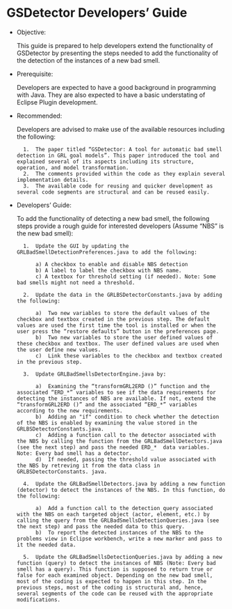 # GSDetector Developers’ Guide

* Objective: 

 	This guide is prepared to help developers extend the functionality of GSDetector by presenting the steps needed to add the functionality of the detection of the instances of a new bad smell. 

* Prerequisite: 

	Developers are expected to have a good background in programming with Java. They are also expected to have a basic understating of Eclipse Plugin development. 

* Recommended:

	Developers are advised to make use of the available resources including the following:

		1.	The paper titled “GSDetector: A tool for automatic bad smell detection in GRL goal models”. This paper introduced the tool and explained several of its aspects including its structure, operation, and model transformation. 
		2.	The comments provided within the code as they explain several implementation details. 
		3.	The available code for reusing and quicker development as several code segments are structural and can be reused easily. 

* Developers’ Guide: 

    To add the functionality of detecting a new bad smell, the following steps provide a rough guide for interested developers (Assume “NBS” is the new bad smell):
    
		1.	Update the GUI by updating the GRLBadSmellDetectionPreferences.java to add the following:
  
			a) A checkbox to enable and disable NBS detection  
			b) A label to label the checkbox with NBS name.
			c) A textbox for threshold setting (if needed). Note: Some bad smells might not need a threshold.
			
		2.	Update the data in the GRLBSDetectorConstants.java by adding the following:

			a)	Two new variables to store the default values of the checkbox and textbox created in the previous step. The default values are used the first time the tool is installed or when the user press the “restore defaults” button in the preferences page.
			b)	Two new variables to store the user defined values of these checkbox and textbox. The user defined values are used when the user define new values. 
			c)	Link these variables to the checkbox and textbox created in the previous step.
			
		3.	Update GRLBadSmellsDetectorEngine.java by:
	
			a)	Examining the “transformGRL2ERD ()” function and the associated “ERD_*” variables to see if the data requirements for detecting the instances of NBS are available. If not, extend the “transformGRL2ERD ()” and the associated “ERD_*” variables according to the new requirements. 
			b)	Adding an "if" condition to check whether the detection of the NBS is enabled by examining the value stored in the GRLBSDetectorConstants.java. 
			c)	Adding a function call to the detector associated with the NBS by calling the function from the GRLBadSmellDetectors.java (see the next step) and pass the needed ERD_*  data variables. Note: Every bad smell has a detector.
			d)	If needed, passing the threshold value associated with the NBS by retreving it from the data class in GRLBSDetectorConstants. java.
			
		4.	Update the GRLBadSmellDetectors.java by adding a new function (detector) to detect the instances of the NBS. In this function, do the following: 
	
			a)	Add a function call to the detection query associated with the NBS on each targeted object (actor, element, etc.) by calling the query from the GRLBadSmellsDetectionQueries.java (see the next step) and pass the needed data to this query. 
			b)	To report the detected instances of the NBS to the problems view in Eclipse workbench, write a new marker and pass to it the needed data.
			
		5.	Update the GRLBadSmellsDetectionQueries.java by adding a new function (query) to detect the instances of NBS (Note: Every bad smell has a query). This function is supposed to return true or false for each examined object. Depending on the new bad smell, most of the coding is expected to happen in this step. In the previous steps, most of the coding is structural and, hence, several segments of the code can be reused with the appropriate modifications. 
